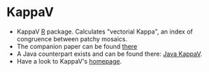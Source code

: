 KappaV
======

* KappaV [R](http://cran.r-project.org/) package. Calculates "vectorial Kappa", an index of congruence between patchy mosaics.
* The companion paper can be found [there](http://www.sciencedirect.com/science/article/pii/S1470160X15001788)
* A Java counterpart exists and can be found there: [Java KappaV](https://github.com/MathCastets/VectorialKappa).
* Have a look to KappaV's [homepage](http://www.vincentbonhomme.fr/KappaV).

